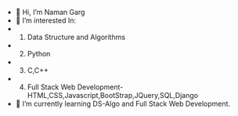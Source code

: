 - 👋 Hi, I’m Naman Garg
- 👀 I’m interested In:
-    1. Data Structure and Algorithms
-    2. Python
-    3. C,C++
-    4. Full Stack Web Development-HTML,CSS,Javascript,BootStrap,JQuery,SQL,Django             
- 🌱 I’m currently learning DS-Algo and Full Stack Web Development.
